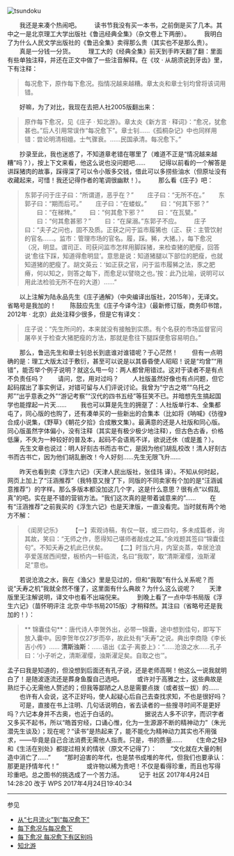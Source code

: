 ![tsundoku](http://upload-images.jianshu.io/upload_images/5674982-13017a64520c512a.jpg?imageMogr2/auto-orient/strip%7CimageView2/2/w/1240)

　　我还是来凑个热闹吧。
　　读书节我没有买一本书，之前倒是买了几本。其中之一是北京理工大学出版社《鲁迅经典全集》（杂文卷上下两册）。
　　我明白了为什么人民文学出版社的《鲁迅全集》卖得那么贵（其实也不是那么贵）。
　　真是一分钱一分货。
　　理工大的《经典全集》前天到手昨天翻了翻：里面有些单独注释，并还在正文中做了一些注音解释。在《坟 · 从胡须说到牙齿》里，下有注释：
> 每况愈下，原作每下愈况。指情况越来越糟。章太炎和章士钊均曾将该词用错。

　　好嘛，为了对比，我现在去把人社2005版翻出来：

> 原作每下愈况，见《庄子 · 知北游》。章太炎《新方言 · 释词》：“愈况，犹愈甚也。”后人引用常误作“每况愈下”。章士钊……《孤桐杂记》中也同样用错：尝论明清相嬗。士气骤衰。……民国承清。每况愈下。”

　　抄录至此，我也迷惑了，不知道章老错在哪里了（难道不正是“情况越来越糟”吗？），按上下文来看，他这么说也没问题吧……
　　记得以前看的一个解答是讲踩猪肉的故事，踩得深了可以令小贩多交钱，借此可以多捞些油水（但原址没有收藏起来，可惜！我还记得作者的笔调很幽默！）。
　　那么看《庄子》吧：
> 东郭子问于庄子曰：“所谓道，恶乎在？”
　　庄子曰：“无所不在。”
　　东郭子曰：“期而后可。”
　　庄子曰：“在蝼蚁。”
　　曰：“何其下邪？”
　　曰：“在稊稗。”
　　曰：“何其愈下邪？”
　　曰：“在瓦甓。”
　　曰：“何其愈甚邪？”
　　曰：“在屎溺。”东郭子不应。
　　庄子曰：“夫子之问也，固不及质。正获之问于监市履狶也（正、获：主管饮射的官名……。监市：管理市场的官名。履，踩。豨，大猪。），每下愈况（况，明显。谓司正、司获问监市怎样用脚踩猪，来检查猪的肥瘦，回答说‘愈往下踩，知道得愈明显’。意思是说：知道猪腿以下部位的肥瘦，也就知道猪的肥瘦了。胡文英云：‘如正获之官，问于监市履豨之法，豕之肥瘠，何以知之，则答之每下，而愈足以譬晓之也。’按：此乃比喻，说明可以用此法检验无所不在的大道）……”

　　以上注解为陆永品先生《庄子通解》（中央编译出版社，2015年），无译文。省略号是我加的！
　　陈鼓应先生《庄子今译今注》（最新修订版，商务印书馆，2012年 · 北京）此处注释少很多，但是它有译文：
> 庄子说：“先生所问的，本来就没有接触到实质。有个名获的市场监督官问屠卒关于检查大猪肥瘦的方法，那就是愈往下腿踩便愈容易明白。”

　　那么，鲁迅先生和章士钊总长到底谁对谁错呢？于心茫然！
　　但有一点明确的是：理工大版太过于敷衍，甚至可以说是以其昏昏使人昭昭！说是“均曾”“用错”，能否举个例子说明？就这么甩一句：两人都曾用错过。这对于读者不是有点不负责任吗？
　　请问，您，用对过吗？
　　人社版虽然好像也有点问题，但它起码摆出了事实例证，对错可留与人们评说讨论。我曾为“宁古之塔”“乌托之邦”“出乎意表之外”“游记考察”“汉代的四书五经”等狂笑不已。并暗想先生搞起国学也能撑起一片天……
　　我也可以算是先生的拥趸了：人社版单行本、全集都屯了，同心版的也购了，还有凑单买的一些新出的合集本（比如将《呐喊》《彷徨》合成小说集，《野草》《朝花夕拾》合成散文集）。最满意的还是人社版和同心版。同心版虽然字体偏小，没有注释（其实是有极少极少地注释），但古色古香，价格低廉，不失为一种较好的普及本，起码不会语焉不详，欲说还休（或是羞？）。
　　先生文章也说过：明人好刻古书而古书亡，是因为他们胡乱校改！清人好刻古书而古书亡，因为他们胡乱删改！今人好刻……先生无限飞升……

　　昨天也看到卖《浮生六记》（天津人民出版社，张佳玮 译）。不知从何时起，网页上加上了“汪涵推荐”（我特意又搜了下，同版的不同卖家有个加的是“汪涵诚意推荐”）的字样。那么多版本都没加这几个字，这是什么意思？很有点“以假乱真”的吧。实在是不错的营销方法。“我们这次真的是带着诚意来的”……
　　在有“汪涵推荐”之前我买的《浮生六记》也是天津版，一直没看完。当时就有两个地方不解：
> 《闺房记乐》
　　【一】索观诗稿，有仅一联，或三四句，多未成篇者，询其故，笑曰：“无师之作，愿得知己堪师者敲成之耳。”余戏题其签曰“锦囊佳句”。不知夭寿之机此已伏矣。
　　【二】时当六月，内室炎蒸，幸居沧浪亭爱莲居西间壁，板桥内一轩临流，名曰“我取”，取“清斯濯缨，浊斯濯足”意也。

　　若说沧浪之水，我在《渔父》里是见过的，但和“我取”有什么关系呢？而说“夭寿之机”我就全然不懂了，这里面有什么典故？为什么这么说呢？
　　天津版里无注解说明，译文中也看不出端倪来。
　　到晚上看了一点中华书局版《浮生六记》（苗怀明评注 北京·中华书局2015版）才稍释然。其注曰（省略号还是我加的！）：
>** 锦囊佳句**：唐代诗人李贺外出，必带一锦囊，途中想到佳句，即写下放入囊中。因李贺年仅27岁而卒，故此处有“夭寿”之说。典出李商隐《李长吉小传》……
**清斯浊斯**：……语出《孟子·离娄上》：“……沧浪之水……孔子曰：‘小子听之，清斯濯缨，浊斯濯足矣。自取之也’”。

孟子曰我是知道的，但没想到后面还有孔子说，还是老师高啊！他这么一说我就明白了！是随波逐流还是葬身鱼腹自己选吧。
　　或许对于高雅之士，这些典故是熟烂于心无需他人赘述的；但我等鄙陋之人总是需要点拨（或者拔一拔）的……
　　也许有人会说，这不正好吗，使人起疑心后自己去查找求知，不也是很好吗？
　　可是，直接在书上注明、几句话说明白，省去读者的一些搜寻时间不是更好吗？六记本身并不古奥，也近于白话的。
　　
　　据说古人多不识字，而识字者又多买不起书，所以“皓首穷经，口诵心惟，化为一生源源不断的精神动力”（朱光潜先生谈及）；现在呢？“读书”是热起来了，能不能化为精神动力其实也不用强求，——毕竟是自己合法消费无需他人指责。只是，书的质量……
　　《生命之轻》和《生活在别处》都提过相关的情状（原文不记得了）：
　　“文化就在大量的制造中消亡了……”
　　“那时迫害的年代，也是禁书成堆的年代，但我们也要承认：那更是抒情年代！”
　　
　　或许物以稀为贵吧！不仅是看得珍重，而且也写得珍重吧。总之图书的挑选成了一个苦力活。
　　
记于 社区 2017年4月24日14:28:20
改于 WPS  2017年4月24日19:40:34
* * *
参见
- [从“七月流火”到“每况愈下”](http://news.163.com/16/0810/05/BU365DJM00014SEH.html)
- [每下愈况与每况愈下](http://blog.sina.com.cn/s/blog_a3a25b9c0101a5c5.html)
- [每下愈况 每况愈下有区别吗](https://zhidao.baidu.com/question/239615679003409044.html)
- [知北游](http://www.gushiwen.org/GuShiWen_ef7eeb7fa8.aspx)
